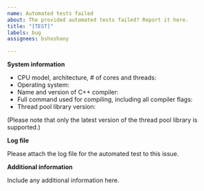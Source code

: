 ```yaml
---
name: Automated tests failed
about: The provided automated tests failed? Report it here.
title: "[TEST]"
labels: bug
assignees: bshoshany

---
```


**System information**

* CPU model, architecture, # of cores and threads:
* Operating system:
* Name and version of C++ compiler:
* Full command used for compiling, including all compiler flags:
* Thread pool library version:

(Please note that only the latest version of the thread pool library is supported.)

**Log file**

Please attach the log file for the automated test to this issue.

**Additional information**

Include any additional information here.
